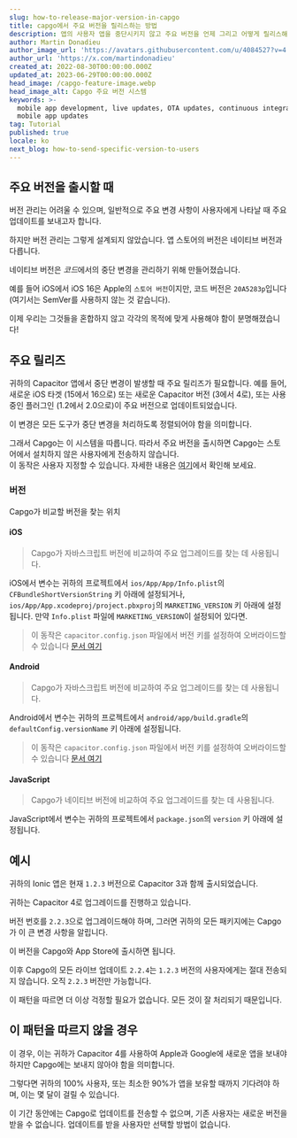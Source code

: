 ```yaml
---
slug: how-to-release-major-version-in-capgo
title: capgo에서 주요 버전을 릴리스하는 방법
description: 앱의 사용자 앱을 중단시키지 않고 주요 버전을 언제 그리고 어떻게 릴리스해야 하는지 이해하세요.
author: Martin Donadieu
author_image_url: 'https://avatars.githubusercontent.com/u/4084527?v=4'
author_url: 'https://x.com/martindonadieu'
created_at: 2022-08-30T00:00:00.000Z
updated_at: 2023-06-29T00:00:00.000Z
head_image: /capgo-feature-image.webp
head_image_alt: Capgo 주요 버전 시스템
keywords: >-
  mobile app development, live updates, OTA updates, continuous integration,
  mobile app updates
tag: Tutorial
published: true
locale: ko
next_blog: how-to-send-specific-version-to-users
---
```

## 주요 버전을 출시할 때

버전 관리는 어려울 수 있으며, 일반적으로 주요 변경 사항이 사용자에게 나타날 때 주요 업데이트를 보내고자 합니다.

하지만 버전 관리는 그렇게 설계되지 않았습니다. 앱 스토어의 버전은 네이티브 버전과 다릅니다.

네이티브 버전은 *코드*에서의 중단 변경을 관리하기 위해 만들어졌습니다.

예를 들어 iOS에서 iOS 16은 Apple의 `스토어 버전`이지만, 코드 버전은 `20A5283p`입니다(여기서는 SemVer를 사용하지 않는 것 같습니다).

이제 우리는 그것들을 혼합하지 않고 각각의 목적에 맞게 사용해야 함이 분명해졌습니다!

## 주요 릴리즈

귀하의 Capacitor 앱에서 중단 변경이 발생할 때 주요 릴리즈가 필요합니다.
예를 들어, 새로운 iOS 타겟 (15에서 16으로) 또는 새로운 Capacitor 버전 (3에서 4로), 또는 사용 중인 플러그인 (1.2에서 2.0으로)이 주요 버전으로 업데이트되었습니다.

이 변경은 모든 도구가 중단 변경을 처리하도록 정렬되어야 함을 의미합니다.

그래서 Capgo는 이 시스템을 따릅니다.
따라서 주요 버전을 출시하면 Capgo는 스토어에서 설치하지 않은 사용자에게 전송하지 않습니다.\
이 동작은 사용자 지정할 수 있습니다. 자세한 내용은 [여기](/docs/cli/commands/#disable-updates-strategy)에서 확인해 보세요.

### 버전

Capgo가 비교할 버전을 찾는 위치

#### iOS
  > Capgo가 자바스크립트 버전에 비교하여 주요 업그레이드를 찾는 데 사용됩니다.

iOS에서 변수는 귀하의 프로젝트에서 `ios/App/App/Info.plist`의 `CFBundleShortVersionString` 키 아래에 설정되거나, `ios/App/App.xcodeproj/project.pbxproj`의 `MARKETING_VERSION` 키 아래에 설정됩니다. 만약 `Info.plist` 파일에 `MARKETING_VERSION`이 설정되어 있다면.  
  > 이 동작은 `capacitor.config.json` 파일에서 버전 키를 설정하여 오버라이드할 수 있습니다 [문서 여기](/docs/plugin/auto-update#advanced-settings/)

#### Android
  > Capgo가 자바스크립트 버전에 비교하여 주요 업그레이드를 찾는 데 사용됩니다.

Android에서 변수는 귀하의 프로젝트에서 `android/app/build.gradle`의 `defaultConfig.versionName` 키 아래에 설정됩니다.  
  > 이 동작은 `capacitor.config.json` 파일에서 버전 키를 설정하여 오버라이드할 수 있습니다 [문서 여기](/docs/plugin/auto-update#advanced-settings/)

#### JavaScript
  > Capgo가 네이티브 버전에 비교하여 주요 업그레이드를 찾는 데 사용됩니다.

JavaScript에서 변수는 귀하의 프로젝트에서 `package.json`의 `version` 키 아래에 설정됩니다.

## 예시

귀하의 Ionic 앱은 현재 `1.2.3` 버전으로 Capacitor 3과 함께 출시되었습니다.

귀하는 Capacitor 4로 업그레이드를 진행하고 있습니다.

버전 번호를 `2.2.3`으로 업그레이드해야 하며, 그러면 귀하의 모든 패키지에는 Capgo가 이 큰 변경 사항을 알립니다.

이 버전을 Capgo와 App Store에 출시하면 됩니다.

이후 Capgo의 모든 라이브 업데이트 `2.2.4`는 `1.2.3` 버전의 사용자에게는 절대 전송되지 않습니다. 오직 `2.2.3` 버전만 가능합니다.

이 패턴을 따르면 더 이상 걱정할 필요가 없습니다. 모든 것이 잘 처리되기 때문입니다.

## 이 패턴을 따르지 않을 경우

이 경우, 이는 귀하가 Capacitor 4를 사용하여 Apple과 Google에 새로운 앱을 보내야 하지만 Capgo에는 보내지 않아야 함을 의미합니다.

그렇다면 귀하의 100% 사용자, 또는 최소한 90%가 앱을 보유할 때까지 기다려야 하며, 이는 몇 달이 걸릴 수 있습니다.

이 기간 동안에는 Capgo로 업데이트를 전송할 수 없으며, 기존 사용자는 새로운 버전을 받을 수 없습니다.
업데이트를 받을 사용자만 선택할 방법이 없습니다.

